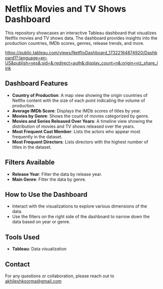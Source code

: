 
# Netflix Movies and TV Shows Dashboard

This repository showcases an interactive Tableau dashboard that visualizes Netflix movies and TV shows data. The dashboard provides insights into the production countries, IMDb scores, genres, release trends, and more.

https://public.tableau.com/views/NetflixDashboard_17322164874920/Dashboard1?:language=en-US&publish=yes&:sid=&:redirect=auth&:display_count=n&:origin=viz_share_link

## Dashboard Features

- **Country of Production**: A map view showing the origin countries of Netflix content with the size of each point indicating the volume of production.
- **Average IMDb Score**: Displays the IMDb scores of titles by year.
- **Movies by Genre**: Shows the count of movies categorized by genre.
- **Movies and Series Released Over Years**: A timeline view showing the distribution of movies and TV shows released over the years.
- **Most Frequent Cast Member**: Lists the actors who appear most frequently in the dataset.
- **Most Frequent Directors**: Lists directors with the highest number of titles in the dataset.

## Filters Available

- **Release Year**: Filter the data by release year.
- **Main Genre**: Filter the data by genre.

## How to Use the Dashboard

- Interact with the visualizations to explore various dimensions of the data.
- Use the filters on the right side of the dashboard to narrow down the data based on year or genre.

## Tools Used

- **Tableau**: Data visualization

## Contact

For any questions or collaboration, please reach out to akhileshkoorma@gmail.com
